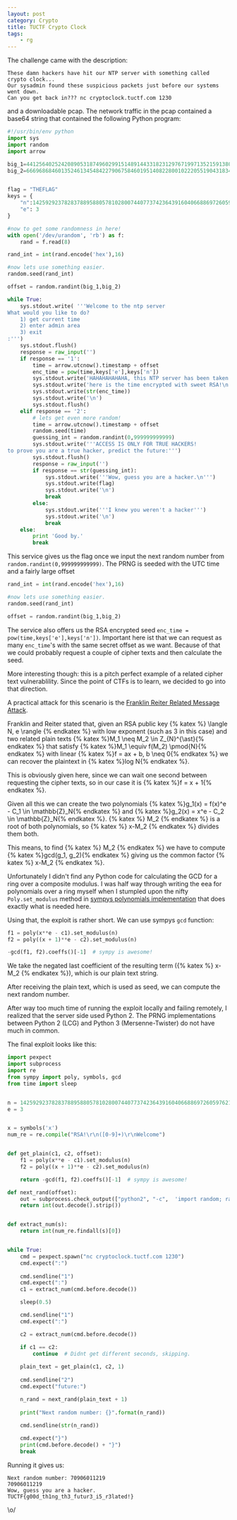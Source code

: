 ```yaml
---
layout: post
category: Crypto
title: TUCTF Crypto Clock
tags: 
    - rg
---
```


The challenge came with the description:

```
These damn hackers have hit our NTP server with something called crypto clock... 
Our sysadmin found these suspicious packets just before our systems went down. 
Can you get back in??? nc cryptoclock.tuctf.com 1230
```

and a downloadable pcap. The network traffic in the pcap contained a base64 string that contained the following Python program:

```python
#!/usr/bin/env python
import sys
import random
import arrow

big_1=44125640252420890531874960299151489144331823129767199713521591380666658119888039423611193245874268914543544757701212460841500066756559202618153643704131510144412854121922874915334989288095965983299150884589072558175944926880089918837606946144787884895502736057098445881755704071137014578861355153558L
big_2=66696868460135246134548422790675846019514082280010222055190431834695902320690870624800896599876321653748703472303898494328735060007496463688173184134683195070014971393479052888965363156438222430598115999221042866547813179681064777805881205219874282594291769479529691352248899548787766385840180279125343043041L


flag = "THEFLAG"
keys = {
    "n":142592923782837889588057810280074407737423643916040668869726059762141765501708356840348112967723017380491537652089235085114921790608646587431612689308433796755742900776477504777927984318043841155548537514797656674327871309567995961808817111092091178333559727506289043092271411929507972666960139142195351097141,
    "e": 3
}

#now to get some randomness in here!
with open('/dev/urandom', 'rb') as f:
    rand = f.read(8)

rand_int = int(rand.encode('hex'),16)

#now lets use something easier.
random.seed(rand_int)

offset = random.randint(big_1,big_2)

while True:
    sys.stdout.write( '''Welcome to the ntp server
What would you like to do?
    1) get current time
    2) enter admin area
    3) exit
:''')
    sys.stdout.flush()
    response = raw_input('')
    if response == '1':
        time = arrow.utcnow().timestamp + offset
        enc_time = pow(time,keys['e'],keys['n'])
        sys.stdout.write('HAHAHAHAHAHA, this NTP server has been taken over by hackers!!!\n')
        sys.stdout.write('here is the time encrypted with sweet RSA!\n')
        sys.stdout.write(str(enc_time))
        sys.stdout.write('\n')
        sys.stdout.flush()
    elif response == '2':
        # lets get even more random!
        time = arrow.utcnow().timestamp + offset
        random.seed(time)
        guessing_int = random.randint(0,999999999999)
        sys.stdout.write('''ACCESS IS ONLY FOR TRUE HACKERS!
to prove you are a true hacker, predict the future:''')
        sys.stdout.flush()
        response = raw_input('')
        if response == str(guessing_int):
            sys.stdout.write('''Wow, guess you are a hacker.\n''')
            sys.stdout.write(flag)
            sys.stdout.write('\n')
            break
        else:
            sys.stdout.write('''I knew you weren't a hacker''')
            sys.stdout.write('\n')
            break
    else:
        print 'Good by.'
        break
```

This service gives us the flag once we input the next random number from `random.randint(0,999999999999)`. The PRNG is seeded with the UTC time and a fairly large offset 
```python
rand_int = int(rand.encode('hex'),16)

#now lets use something easier.
random.seed(rand_int)

offset = random.randint(big_1,big_2)
```

The service also offers us the RSA encrypted seed `enc_time = pow(time,keys['e'],keys['n'])`. Important here ist that we can request as many `enc_time`'s with the same secret offset as we want. Because of that we could probably request a couple of cipher texts and then calculate the seed. 

More interesting though: this is a pitch perfect example of a related cipher text vulnerablility. Since the point of CTFs is to learn, we decided to go into that direction.

A practical attack for this scenario is the [Franklin Reiter Related Message Attack](http://crypto.stanford.edu/~dabo/pubs/papers/RSA-survey.pdf).

Franklin and Reiter stated that, given an RSA public key {% katex %} \langle N, e \rangle
{% endkatex %} with low exponent (such as 3 in this case) and two related plain texts
{% katex %}M_1 \neq M_2 \in Z_{N}^{\ast}{% endkatex %} that satisfy {% katex %}M_1 \equiv f(M_2) \pmod{N}{% endkatex %} with linear {% katex %}f = ax + b, b \neq 0{% endkatex %} we can recover the plaintext in {% katex %}log N{% endkatex %}. 

This is obviously given here, since we can wait one second between requesting the cipher texts, so in our case it is {% katex %}f = x + 1{% endkatex %}. 

Given all this we can create the two polynomials {% katex %}g_1(x) = f(x)^e - C_1 \in \mathbb{Z}_N{% endkatex %} and {% katex %}g_2(x) = x^e - C_2 \in \mathbb{Z}_N{% endkatex %}.
{% katex %} M_2 {% endkatex %} is a root of both polynomials, so {% katex %} x-M_2 {% endkatex %} divides them both.

This means, to find {% katex %} M_2 {% endkatex %} we have to compute {% katex %}gcd(g_1, g_2){% endkatex %} giving us the common factor {% katex %} x-M_2 {% endkatex %}.

Unfortunately I didn't find any Python code for calculating the GCD for a ring over a composite modulus. I was half way through writing the eea for polynomials over a ring myself when I stumpled upon the nifty ```Poly.set_modulus``` method in [sympys polynomials implementation](http://docs.sympy.org/latest/modules/polys/reference.html) that does exactly what is needed here.

Using that, the exploit is rather short. We can use sympys `gcd` function:

```python
f1 = poly(x**e - c1).set_modulus(n)
f2 = poly((x + 1)**e - c2).set_modulus(n)

-gcd(f1, f2).coeffs()[-1]  # sympy is awesome!
```

We take the negated last coefficient of the resulting term ({% katex %} x-M_2 {% endkatex %}), which is our plain text string.

After receiving the plain text, which is used as seed, we can compute the next random number.

After way too much time of running the exploit locally and failing remotely, I realized that the server side used Python 2. The PRNG implementations between Python 2 (LCG) and Python 3 (Mersenne-Twister) do not have much in common.

The final exploit looks like this:

```python
import pexpect
import subprocess
import re
from sympy import poly, symbols, gcd
from time import sleep


n = 142592923782837889588057810280074407737423643916040668869726059762141765501708356840348112967723017380491537652089235085114921790608646587431612689308433796755742900776477504777927984318043841155548537514797656674327871309567995961808817111092091178333559727506289043092271411929507972666960139142195351097141
e = 3


x = symbols('x')
num_re = re.compile("RSA!\r\n([0-9]+)\r\nWelcome")


def get_plain(c1, c2, offset):
    f1 = poly(x**e - c1).set_modulus(n)
    f2 = poly((x + 1)**e - c2).set_modulus(n)

    return -gcd(f1, f2).coeffs()[-1]  # sympy is awesome!

def next_rand(offset):
    out = subprocess.check_output(["python2", "-c",  'import random; random.seed({}); print(random.randint(0,999999999999))'.format(offset)], stderr=subprocess.STDOUT)
    return int(out.decode().strip()) 


def extract_num(s):
    return int(num_re.findall(s)[0])


while True:
    cmd = pexpect.spawn("nc cryptoclock.tuctf.com 1230")
    cmd.expect(":")
    
    cmd.sendline("1")
    cmd.expect(":")
    c1 = extract_num(cmd.before.decode())

    sleep(0.5)

    cmd.sendline("1")
    cmd.expect(":")

    c2 = extract_num(cmd.before.decode())

    if c1 == c2:
        continue  # Didnt get different seconds, skipping.
    
    plain_text = get_plain(c1, c2, 1)
    
    cmd.sendline("2")
    cmd.expect("future:")

    n_rand = next_rand(plain_text + 1)
    
    print("Next random number: {}".format(n_rand))
    
    cmd.sendline(str(n_rand))

    cmd.expect("}")
    print(cmd.before.decode() + "}")
    break
```

Running it gives us:

```
Next random number: 70906011219
70906011219
Wow, guess you are a hacker.
TUCTF{g00d_th1ng_th3_futur3_i5_r3lated!}
```

\o/
